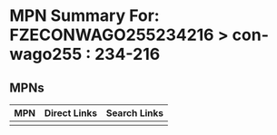 



# MPN Summary For: FZECONWAGO255234216 > con-wago255 : 234-216

## MPNs
  

|MPN|Direct Links|Search Links|
| :--- | :--- | :--- |
||||
